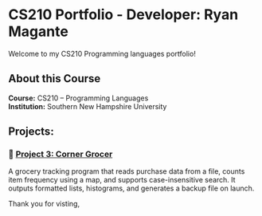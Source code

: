 # CS210 Portfolio - Developer: Ryan Magante

Welcome to my CS210 Programming languages portfolio!


## About this Course
**Course:** CS210 – Programming Languages  
**Institution:** Southern New Hampshire University  

## Projects:

### 🔹 [Project 3: Corner Grocer](./Project3-CornerGrocer/) 
A grocery tracking program that reads purchase data from a file, counts item frequency using a map, and supports case-insensitive search. It outputs formatted lists, histograms, and generates a backup file on launch.


Thank you for visting, 

